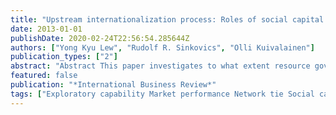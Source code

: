 ```yaml
---
title: "Upstream internationalization process: Roles of social capital in creating exploratory capability and market performance"
date: 2013-01-01
publishDate: 2020-02-24T22:56:54.285644Z
authors: ["Yong Kyu Lew", "Rudolf R. Sinkovics", "Olli Kuivalainen"]
publication_types: ["2"]
abstract: "Abstract This paper investigates to what extent resource governance of international ventures affects dynamic capability and market performance in the high-tech firms’ internationalization process. We examine the non-equity-based international network collaborations of high-tech firms as forms of strategic resource seeking within the internationalization process. Within the context of upstream technology collaborations by international software and hardware firms, this paper proposes and empirically examines the impact of resource governance mechanisms (i.e. trust-building and behavioral monitoring) on the exploratory capabilities of firms. The findings indicate that building trust in the internationalization process of network ventures contributes to the firm-level exploratory capabilities and, in turn, market performance. Furthermore, this paper tests the moderating effects of structural capital on the capability–performance relationship. The relationship is stronger when network relationships existed before the inception of the international technology alliance. We also find a negative moderating effect from the existence of an actual alliance and from network duration on the relationship between exploratory capability and market performance. To this end, the longevity of the alliance may not always be something firms should aim for. The paper highlights the criticality of relational and structural capital in the internationalization process and the importance of exploratory capability for creating radical innovation in high-tech industries."
featured: false
publication: "*International Business Review*"
tags: ["Exploratory capability Market performance Network tie Social capital Trust Upstream internationalization"]
---
```


